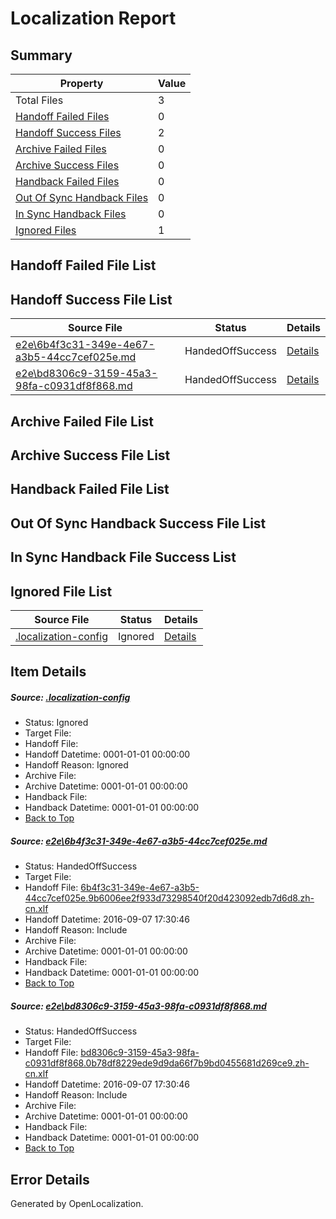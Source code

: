 # <a name='report-top'></a> Localization Report

## Summary
 Property | Value 
 -------- | ----- 
 Total Files | 3
[ Handoff Failed Files ](#handoff-failed-list)| 0
[ Handoff Success Files ](#handoff-success-list)| 2
[ Archive Failed Files ](#archive-failed-list)| 0
[ Archive Success Files ](#archive-success-list)| 0
[ Handback Failed Files ](#handback-failed-list)| 0
[ Out Of Sync Handback Files ](#outofsync-handback-success-list)| 0
[ In Sync Handback Files ](#insync-handback-success-list)| 0
[ Ignored Files ](#ignored-list)| 1

## <a name='handoff-failed-list'></a> Handoff Failed File List

## <a name='handoff-success-list'></a> Handoff Success File List
 Source File | Status | Details 
 ----------- | ------ | ------- 
 [e2e\6b4f3c31-349e-4e67-a3b5-44cc7cef025e.md](https://github.com/OpenLocalizationTestOrg/ol-test0/blob/54c1dba2eb2152a7abdbf3e25172db4685044660/e2e/6b4f3c31-349e-4e67-a3b5-44cc7cef025e.md) | HandedOffSuccess | [Details](#e2bdd2b2bdabf3cd92c0186312b2622193f1db1e1)
 [e2e\bd8306c9-3159-45a3-98fa-c0931df8f868.md](https://github.com/OpenLocalizationTestOrg/ol-test0/blob/54c1dba2eb2152a7abdbf3e25172db4685044660/e2e/bd8306c9-3159-45a3-98fa-c0931df8f868.md) | HandedOffSuccess | [Details](#1d5741c20a351f94ddd5c35916f9946f207dbbec2)

## <a name='archive-failed-list'></a> Archive Failed File List

## <a name='archive-success-list'></a> Archive Success File List

## <a name='handback-failed-list'></a> Handback Failed File List

## <a name='outofsync-handback-success-list'></a> Out Of Sync Handback Success File List

## <a name='insync-handback-success-list'></a> In Sync Handback File Success List

## <a name='ignored-list'></a> Ignored File List
 Source File | Status | Details 
 ----------- | ------ | ------- 
 [.localization-config](https://github.com/OpenLocalizationTestOrg/ol-test0/blob/54c1dba2eb2152a7abdbf3e25172db4685044660/.localization-config) | Ignored | [Details](#3d4f252ac210baf56311d7e97dcc2db10974dbd20)

## Item Details
##### <a name='3d4f252ac210baf56311d7e97dcc2db10974dbd20'></a> Source: [.localization-config](https://github.com/OpenLocalizationTestOrg/ol-test0/blob/54c1dba2eb2152a7abdbf3e25172db4685044660/.localization-config)
* Status: Ignored
* Target File: 
* Handoff File: 
* Handoff Datetime: 0001-01-01 00:00:00
* Handoff Reason: Ignored
* Archive File: 
* Archive Datetime: 0001-01-01 00:00:00
* Handback File: 
* Handback Datetime: 0001-01-01 00:00:00
* [Back to Top](#report-top)

##### <a name='e2bdd2b2bdabf3cd92c0186312b2622193f1db1e1'></a> Source: [e2e\6b4f3c31-349e-4e67-a3b5-44cc7cef025e.md](https://github.com/OpenLocalizationTestOrg/ol-test0/blob/54c1dba2eb2152a7abdbf3e25172db4685044660/e2e/6b4f3c31-349e-4e67-a3b5-44cc7cef025e.md)
* Status: HandedOffSuccess
* Target File: 
* Handoff File: [6b4f3c31-349e-4e67-a3b5-44cc7cef025e.9b6006ee2f933d73298540f20d423092edb7d6d8.zh-cn.xlf](https://github.com/OpenLocalizationTestOrg/ol-test0-handoff/blob/616228a0350759837e10fa0e59be5cce42893c65/ol-handoff/OpenLocalizationTestOrg/ol-test0-zhcn/ci/ht/6b4f3c31-349e-4e67-a3b5-44cc7cef025e.9b6006ee2f933d73298540f20d423092edb7d6d8.zh-cn.xlf)
* Handoff Datetime: 2016-09-07 17:30:46
* Handoff Reason: Include
* Archive File: 
* Archive Datetime: 0001-01-01 00:00:00
* Handback File: 
* Handback Datetime: 0001-01-01 00:00:00
* [Back to Top](#report-top)

##### <a name='1d5741c20a351f94ddd5c35916f9946f207dbbec2'></a> Source: [e2e\bd8306c9-3159-45a3-98fa-c0931df8f868.md](https://github.com/OpenLocalizationTestOrg/ol-test0/blob/54c1dba2eb2152a7abdbf3e25172db4685044660/e2e/bd8306c9-3159-45a3-98fa-c0931df8f868.md)
* Status: HandedOffSuccess
* Target File: 
* Handoff File: [bd8306c9-3159-45a3-98fa-c0931df8f868.0b78df8229ede9d9da66f7b9bd0455681d269ce9.zh-cn.xlf](https://github.com/OpenLocalizationTestOrg/ol-test0-handoff/blob/616228a0350759837e10fa0e59be5cce42893c65/ol-handoff/OpenLocalizationTestOrg/ol-test0-zhcn/ci/ht/bd8306c9-3159-45a3-98fa-c0931df8f868.0b78df8229ede9d9da66f7b9bd0455681d269ce9.zh-cn.xlf)
* Handoff Datetime: 2016-09-07 17:30:46
* Handoff Reason: Include
* Archive File: 
* Archive Datetime: 0001-01-01 00:00:00
* Handback File: 
* Handback Datetime: 0001-01-01 00:00:00
* [Back to Top](#report-top)


## Error Details

Generated by OpenLocalization.
